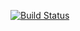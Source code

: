 [![Build Status](https://travis-ci.org/jac237/Lab5CSE110.svg?branch=master)](https://travis-ci.org/jac237/Lab5CSE110)